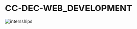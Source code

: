# CC-DEC-WEB_DEVELOPMENT

![internships](https://user-images.githubusercontent.com/90950477/207290129-ddce4344-305d-4ed2-89d1-60a3ec4a33d0.jpg)
